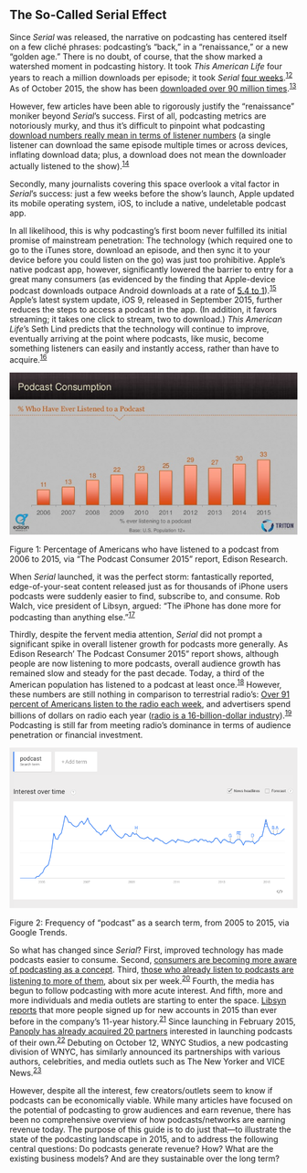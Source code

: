 The So-Called Serial Effect
 ---------------------------
 
 Since *Serial* was released, the narrative on podcasting has centered itself on a few cliché phrases: podcasting’s “back,” in a “renaissance,” or a new “golden age.” There is no doubt, of course, that the show marked a watershed moment in podcasting history. It took *This American Life* four years to reach a million downloads per episode; it took *Serial* <a href="http://longform.org/posts/longform-podcast-159-ira-glass">four weeks</a>.<sup><a href=../citations/index.html>12</a></sup> As of October 2015, the show has been <a href="http://www.nytimes.com/2015/10/01/business/media/after-serial-what-podcasts-to-listen-to.html">downloaded over 90 million times</a>.<sup><a href=../citations/index.html>13</a></sup> 

 However, few articles have been able to rigorously justify the “renaissance” moniker beyond *Serial*’s success. First of all, podcasting metrics are notoriously murky, and thus it’s difficult to pinpoint what podcasting <a href="https://medium.com/@pete/downloads-listens-listeners-and-about-those-podcast-numbers-73a5ee3e2fca">download numbers really mean in terms of listener numbers</a> (a single listener can download the same episode multiple times or across devices, inflating download data; plus, a download does not mean the downloader actually listened to the show).<sup><a href=../citations/index.html>14</a></sup> 

 Secondly, many journalists covering this space overlook a vital factor in *Serial*’s success: just a few weeks before the show’s launch, Apple updated its mobile operating system, iOS, to include a native, undeletable podcast app. 

 In all likelihood, this is why podcasting’s first boom never fulfilled its initial promise of mainstream penetration: The technology (which required one to go to the iTunes store, download an episode, and then sync it to your device before you could listen on the go) was just too prohibitive. Apple’s native podcast app, however, significantly lowered the barrier to entry for a great many consumers (as evidenced by the finding that Apple-device podcast downloads outpace Android downloads at a rate of <a href="http://www.libsyn.com/wp-content/uploads/2015/06/PRLibsynNetGrowth021915Final.pdf">5.4 to 1</a>).<sup><a href=../citations/index.html>15</a></sup> Apple’s latest system update, iOS 9, released in September 2015, further reduces the steps to access a podcast in the app. (In addition, it favors streaming; it takes one click to stream, two to download.) *This American Life*’s Seth Lind predicts that the technology will continue to improve, eventually arriving at the point where podcasts, like music, become something listeners can easily and instantly access, rather than have to acquire.<sup><a href=../citations/index.html>16</a></sup> 

 ![](../graphics/PODCAST15_EdPCconsumer_listened.jpg)

 

 <span>Figure 1: Percentage of Americans who have listened to a podcast from 2006 to 2015, via “The Podcast Consumer 2015” report, Edison Research.</span> 

 When *Serial* launched, it was the perfect storm: fantastically reported, edge-of-your-seat content released just as for thousands of iPhone users podcasts were suddenly easier to find, subscribe to, and consume. Rob Walch, vice president of Libsyn, argued: “The iPhone has done more for podcasting than anything else.”<sup><a href=../citations/index.html>17</a></sup> 

 Thirdly, despite the fervent media attention, *Serial* did not prompt a significant spike in overall listener growth for podcasts more generally. As Edison Research’ The Podcast Consumer 2015” report shows, although people are now listening to more podcasts, overall audience growth has remained slow and steady for the past decade. Today, a third of the American population has listened to a podcast at least once.<sup><a href=../citations/index.html>18</a></sup> However, these numbers are still nothing in comparison to terrestrial radio’s: <a href="http://www.nielsen.com/us/en/insights/reports/2015/state-of-the-media-audio-today-how-america-listens.html">Over 91 percent of Americans listen to the radio each week</a>, and advertisers spend billions of dollars on radio each year (<a href="http://www.statista.com/topics/1330/radio/">radio is a 16-billion-dollar industry</a>).<sup><a href=../citations/index.html>19</a></sup> Podcasting is still far from meeting radio’s dominance in terms of audience penetration or financial investment. 

 ![](../graphics/PODCAST15_Trends_podcast.png)

 

 <span>Figure 2: Frequency of “podcast” as a search term, from 2005 to 2015, via Google Trends.</span> 

 So what has changed since *Serial*? First, improved technology has made podcasts easier to consume. Second, <a href="http://www.edisonresearch.com/the-podcast-consumer-2015/">consumers are becoming more aware of podcasting as a concept</a>. Third, <a href="http://www.edisonresearch.com/the-podcast-consumer-2015/">those who already listen to podcasts are listening to more of them</a>, about six per week.<sup><a href=../citations/index.html>20</a></sup> Fourth, the media has begun to follow podcasting with more acute interest. And fifth, more and more individuals and media outlets are starting to enter the space. <a href="http://www.libsyn.com/wp-content/uploads/2015/06/PRLibsynNetGrowth021915Final.pdf">Libsyn reports</a> that more people signed up for new accounts in 2015 than ever before in the company’s 11-year history.<sup><a href=../citations/index.html>21</a></sup> Since launching in February 2015, <a href="http://panoplymedia.tumblr.com/post/126958922613/eleven-shows-from-sports-illustrated-join-panoply">Panoply has already acquired 20 partners</a> interested in launching podcasts of their own.<sup><a href=../citations/index.html>22</a></sup> Debuting on October 12, WNYC Studios, a new podcasting division of WNYC, has similarly announced its partnerships with various authors, celebrities, and media outlets such as The New Yorker and VICE News.<sup><a href=../citations/index.html>23</a></sup> 

 However, despite all the interest, few creators/outlets seem to know if podcasts can be economically viable. While many articles have focused on the potential of podcasting to grow audiences and earn revenue, there has been no comprehensive overview of how podcasts/networks are earning revenue today. The purpose of this guide is to do just that—to illustrate the state of the podcasting landscape in 2015, and to address the following central questions: Do podcasts generate revenue? How? What are the existing business models? And are they sustainable over the long term? 

